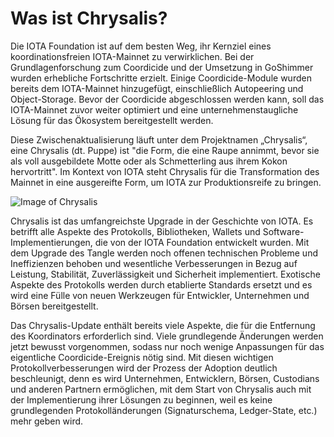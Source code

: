# Was ist Chrysalis?

Die IOTA Foundation ist auf dem besten Weg, ihr Kernziel eines koordinationsfreien IOTA-Mainnet zu verwirklichen. Bei der Grundlagenforschung zum Coordicide und der Umsetzung in GoShimmer wurden erhebliche Fortschritte erzielt. Einige Coordicide-Module wurden bereits dem IOTA-Mainnet hinzugefügt, einschließlich Autopeering und Object-Storage. Bevor der Coordicide abgeschlossen werden kann, soll das IOTA-Mainnet zuvor weiter optimiert und eine unternehmenstaugliche Lösung für das Ökosystem bereitgestellt werden. 

Diese Zwischenaktualisierung läuft unter dem Projektnamen „Chrysalis“, eine Chrysalis (dt. Puppe) ist "die Form, die eine Raupe annimmt, bevor sie als voll ausgebildete Motte oder als Schmetterling aus ihrem Kokon hervortritt". Im Kontext von IOTA steht Chrysalis für die Transformation des Mainnet in eine ausgereifte Form, um IOTA zur Produktionsreife zu bringen.

![Image of Chrysalis](https://iota-einsteiger-guide.de/media/images/2_msrp09plbisdivo3t9kmwq.png)

Chrysalis ist das umfangreichste Upgrade in der Geschichte von IOTA. Es betrifft alle Aspekte des Protokolls, Bibliotheken, Wallets und Software-Implementierungen, die von der IOTA Foundation entwickelt wurden. Mit dem Upgrade des Tangle werden noch offenen technischen Probleme und Ineffizienzen behoben und wesentliche Verbesserungen in Bezug auf Leistung, Stabilität, Zuverlässigkeit und Sicherheit implementiert. Exotische Aspekte des Protokolls werden durch etablierte Standards ersetzt und es wird eine Fülle von neuen Werkzeugen für Entwickler, Unternehmen und Börsen bereitgestellt.

Das Chrysalis-Update enthält bereits viele Aspekte, die für die Entfernung des Koordinators erforderlich sind. Viele grundlegende Änderungen werden jetzt bewusst vorgenommen, sodass nur noch wenige Anpassungen für das eigentliche Coordicide-Ereignis nötig sind. Mit diesen wichtigen Protokollverbesserungen wird der Prozess der Adoption deutlich beschleunigt, denn es wird Unternehmen, Entwicklern, Börsen, Custodians und anderen Partnern ermöglichen, mit dem Start von Chrysalis auch mit der Implementierung ihrer Lösungen zu beginnen, weil es keine grundlegenden Protokolländerungen (Signaturschema, Ledger-State, etc.) mehr geben wird.
